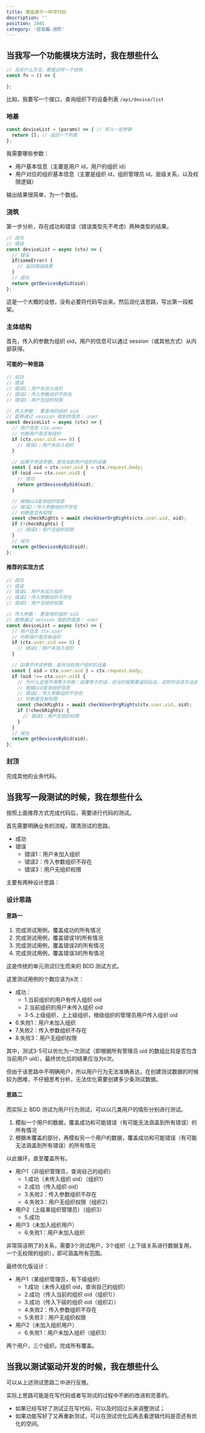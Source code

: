 ```yaml
---
title: 像盖房子一样写代码
description: ''
position: 2401
category: '经验篇-进阶'
---
```




## 当我写一个功能模块方法时，我在想些什么

```js
// 无论什么方法，都是这样一个结构
const fn = () => {

};
```

比如，我要写一个接口，查询组织下的设备列表 `/api/device/list`

### 地基

```js
const deviceList = (params) => { // 传入一些参数
  return []; // 返回一个列表
};
```

我需要哪些参数：

- 用户基本信息（主要是用户 id，用户的组织 id）
- 用户对应的组织基本信息（主要是组织 id，组织管理员 id，层级关系，以及权限逻辑）

输出结果很简单，为一个数组。

### 浇筑

第一步分析，存在成功和错误（错误类型先不考虑）两种类型的结果。

```js
// 成功
// 错误
const deviceList = async (ctx) => {
  // 错误
  if(someError) {
    // 返回错误结果
  }
  // 成功
  return getDevicesByOid(oid);
};
```

这是一个大概的设想，没有必要将代码写出来。然后润化该思路，写出第一段框架。

### 主体结构

首先，传入的参数为组织 oid，用户的信息可以通过 session（或其他方式）从内部获得。

#### 可能的一种思路

```js
// 成功
// 错误
// 错误1：用户未加入组织
// 错误2：传入参数组织不存在
// 错误3：用户无组织权限

// 传入参数： 要查询的组织 oid
// 能够通过 session 取到的信息： user
const deviceList = async (ctx) => {
  // 用户信息 ctx.user
  // 判断用户是否有组织
  if (ctx.user.oid === 0) {
    // 错误1：用户未加入组织
  }

  // 如果不传该参数，查询当前用户组织的设备
  const { oid = ctx.user.oid } = ctx.request.body;
  if (oid === ctx.user.oid) {
    // 成功
    return getDevicesByOid(oid);
  }

  // 根据oid查询组织信息
  // 错误2：传入参数组织不存在
  // 判断是否有权限
  const checkRights = await checkUserOrgRights(ctx.user.uid, oid);
  if (!checkRights) {
    // 错误3：用户无组织权限
  }
  // 成功
  return getDevicesByOid(oid);
};
```

#### 推荐的实现方式

```js
// 成功
// 错误
// 错误1：用户未加入组织
// 错误2：传入参数组织不存在
// 错误3：用户无组织权限

// 传入参数： 要查询的组织 oid
// 能够通过 session 取到的信息： user
const deviceList = async (ctx) => {
  // 用户信息 ctx.user
  // 判断用户是否有组织
  if (ctx.user.oid === 0) {
    // 错误1：用户未加入组织
  }

  // 如果不传该参数，查询当前用户组织的设备
  const { oid = ctx.user.oid } = ctx.request.body;
  if (oid !== ctx.user.oid) {
    // 为什么这里不用等于判断：如果等于的话，则当时就需要返回出去，这样的话该方法会有两个成功的 return
    // 根据oid查询组织信息
    // 错误2：传入参数组织不存在
    // 判断是否有权限
    const checkRights = await checkUserOrgRights(ctx.user.uid, oid);
    if (!checkRights) {
      // 错误3：用户无组织权限
    }
  }
  // 成功
  return getDevicesByOid(oid);
};
```

### 封顶

完成其他的业务代码。

## 当我写一段测试的时候，我在想些什么

按照上面推荐方式完成代码后，需要进行代码的测试。

首先需要明确业务的流程，理清测试的思路。

- 成功
- 错误
  - 错误1：用户未加入组织
  - 错误2：传入参数组织不存在
  - 错误3：用户无组织权限

主要有两种设计思路：

### 设计思路

#### 思路一

1. 完成测试用例，覆盖成功的所有情况
2. 完成测试用例，覆盖错误1的所有情况
3. 完成测试用例，覆盖错误2的所有情况
4. 完成测试用例，覆盖错误3的所有情况

这是传统的单元测试衍生而来的 BDD 测试方式。

这里测试用例的个数应该为`8`次：

- 成功：
  - 1.当前组织的用户有传入组织 oid
  - 2.当前组织的用户未传入组织 oid
  - 3-5.上级组织，上上级组织，根级组织的管理员用户传入组织 oid
- 6.失败1：用户未加入组织
- 7.失败2：传入参数组织不存在
- 8.失败3：用户无组织权限

其中，测试3-5可以优化为一次测试（即根据所有管理员 uid 的数组比较是否包含当前用户 uid），最终优化后的结果应当为`6`次。

但由于该思路中不明确用户，所以用户行为无法准确表达，在创建测试数据的时候较为困难，不仔细思考分析，无法优化需要创建多少条测试数据。

#### 思路二

而实际上 BDD 测试为用户行为测试，可以以几类用户的情形分别进行测试。

1. 模拟一个用户的数据，覆盖成功和可能错误（有可能无法涵盖到所有错误）的所有情况
2. 根据未覆盖的部分，再模拟另一个用户的数据，覆盖成功和可能错误（有可能无法涵盖到所有错误）的所有情况

以此循环，直至覆盖所有。

- 用户1（非组织管理员，查询自己的组织）
  - 1.成功（未传入组织 oid）（组织1）
  - 2.成功（传入组织 oid）
  - 3.失败2：传入参数组织不存在
  - 4.失败3：用户无组织权限（组织2）
- 用户2（上级某组织管理员）（组织3）
  - 5.成功
- 用户3（未加入组织用户）
  - 6.失败1：用户未加入组织

非常简洁明了的关系，需要3个测试用户，3个组织（上下级关系进行数据复用，一个无权限的组织），即可涵盖所有范围。

最终优化版设计：

- 用户1（某组织管理员，有下级组织）
  - 1.成功（未传入组织 oid，查询自己的组织）
  - 2.成功（传入当前的组织 oid（组织1））
  - 3.成功（传入下级的组织 oid（组织2））
  - 4.失败2：传入参数组织不存在
  - 5.失败3：用户无组织权限
- 用户2（未加入组织用户）
  - 6.失败1：用户未加入组织（组织3）

两个用户，三个组织。完成所有覆盖。

## 当我以测试驱动开发的时候，我在想些什么

可以从上述测试思路二中进行反推。

实际上思路可能是在写代码或者写测试的过程中不断的改进和完善的。

- 如果已经写好了测试正在写代码，可以及时回过头来调整测试；
- 如果功能写好了又再重新测试，可以在测试优化后再去看逻辑代码是否还有优化的空间。

